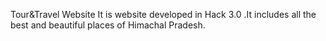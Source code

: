 Tour&Travel Website
It is website developed in Hack 3.0 .It includes all the best and beautiful places of Himachal Pradesh.